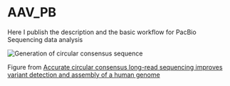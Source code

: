 # AAV_PB
Here I publish the description and the basic workflow for PacBio Sequencing data analysis




![Generation of circular consensus sequence](https://media.springernature.com/full/springer-static/image/art%3A10.1038%2Fs41587-019-0217-9/MediaObjects/41587_2019_217_Fig1_HTML.png "Generation of circular consensus sequence") 

Figure from [Accurate circular consensus long-read sequencing improves variant detection and assembly of a human genome](https://www.nature.com/articles/s41587-019-0217-9)



